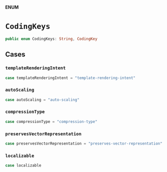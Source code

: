 **ENUM**

# `CodingKeys`

```swift
public enum CodingKeys: String, CodingKey
```

## Cases
### `templateRenderingIntent`

```swift
case templateRenderingIntent = "template-rendering-intent"
```

### `autoScaling`

```swift
case autoScaling = "auto-scaling"
```

### `compressionType`

```swift
case compressionType = "compression-type"
```

### `preservesVectorRepresentation`

```swift
case preservesVectorRepresentation = "preserves-vector-representation"
```

### `localizable`

```swift
case localizable
```

